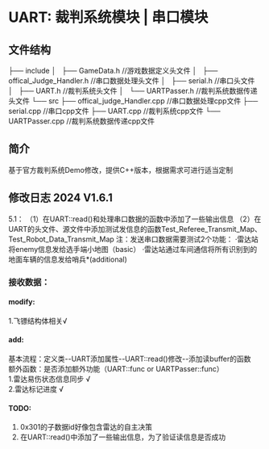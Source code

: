 # UART: 裁判系统模块 | 串口模块

## 文件结构

├── include
│   ├── GameData.h			//游戏数据定义头文件
│   ├── offical_Judge_Handler.h	//串口数据处理头文件
│   ├── serial.h				//串口头文件
│   ├── UART.h				//裁判系统头文件
│   └── UARTPasser.h		//裁判系统数据传递头文件
└── src
     ├── offical_judge_Handler.cpp	//串口数据处理cpp文件
     ├── serial.cpp			//串口cpp文件
     ├── UART.cpp			//裁判系统cpp文件
     └── UARTPasser.cpp		//裁判系统数据传递cpp文件

## 简介

基于官方裁判系统Demo修改，提供C++版本，根据需求可进行适当定制

## 修改日志 2024 V1.6.1
5.1：
（1）在UART::read()和处理串口数据的函数中添加了一些输出信息
（2）在UART的头文件、源文件中添加测试发信息的函数Test_Referee_Transmit_Map、 Test_Robot_Data_Transmit_Map 
注：发送串口数据需要测试2个功能：
     ·雷达站将enemy信息发给选手端小地图（basic）
     ·雷达站通过车间通信将所有识别到的地面车辆的信息发给哨兵*(additional)
### 接收数据：

#### modify:
1.飞镖结构体相关√
#### add:
基本流程：定义类--UART添加属性--UART::read()修改--添加读buffer的函数  
额外函数：是否添加额外功能（UART::func or UARTPasser::func）  
1.雷达易伤状态信息同步 √<br>
2.雷达标记进度 √<br>
#### TODO:
1. 0x301的子数据id好像包含雷达的自主决策
2. 在UART::read()中添加了一些输出信息，为了验证读信息是否成功

